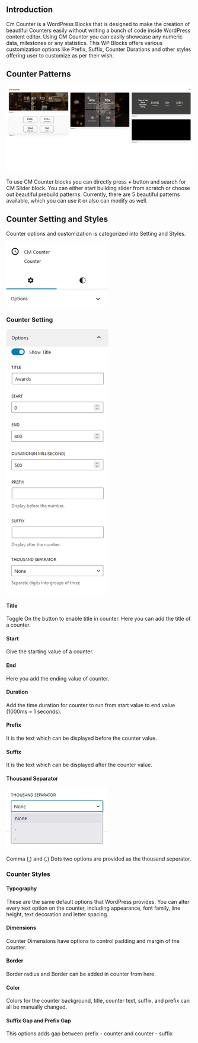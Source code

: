 ## Introduction
Cm Counter is a WordPress Blocks that is designed to make the creation of beautiful Counters easily without writing a bunch of code inside WordPress content editor. Using CM Counter you can easily showcase any numeric data, milestones or any statistics. This WP Blocks offers various customization options like Prefix, Suffix, Counter Durations and other styles offering user to customize as per their wish.

## Counter Patterns
![CM  Counter Patterns](img/counter/counter-patterns.jpg)

To use CM Counter blocks you can directly press <b>+</b> button and search for CM Slider block. You can either start building slider from scratch or choose out beautiful prebuild patterns. Currently, there are 5 beautiful patterns available, which you can use it or also can modify as well.

## Counter Setting and Styles
Counter options and customization  is categorized into Setting and Styles.

![CM  Counter settings styles](img/counter/counter-setting-style.jpg)

### Counter Setting
![CM  Counter Setting](img/counter/counter-setting.jpg)

#### Title
Toggle On the button to enable title in counter. Here you can add the title of a counter.

#### Start
Give the starting value of a counter.

#### End
Here you add the ending value of counter.

#### Duration
Add the time duration for counter  to run from start value to end value (1000ms = 1 seconds).

#### Prefix
It is the text which can be displayed before the counter value.

#### Suffix
It is the text which can be displayed after the counter value.

#### Thousand Separator
![CM  Counter Thousand Separator](img/counter/thousand-seperator.jpg)

Comma (,) and (.) Dots two options are provided as the thousand seperator.

### Counter Styles
#### Typography
These are the same default options that WordPress provides. You can alter every text option on the counter, including appearance, font family, line height, text decoration and letter spacing.

#### Dimensions
Counter Dimensions have options to control padding and margin of the counter.

#### Border
Border radius and Border can be added in counter from here. 

#### Color
Colors for the counter background, title, counter text, suffix, and prefix can all be manually changed.

#### Suffix Gap and Prefix Gap
This options adds gap between prefix - counter and counter - suffix